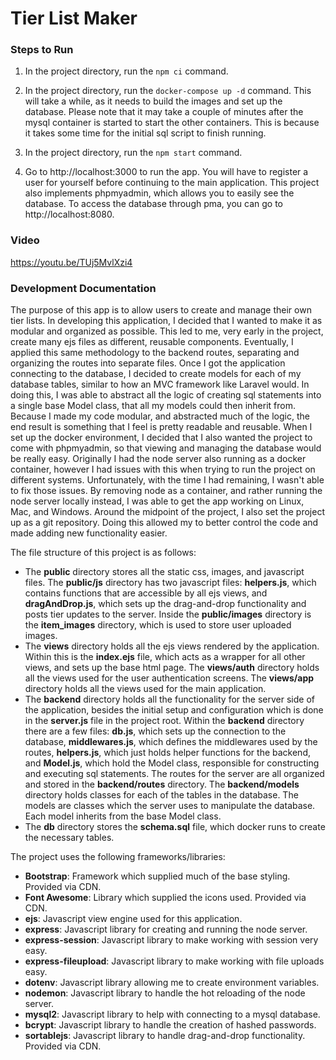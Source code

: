 # Tier List Maker

### Steps to Run

1. In the project directory, run the `npm ci` command.

2. In the project directory, run the `docker-compose up -d` command.
This will take a while, as it needs to build the images and set up the database.
Please note that it may take a couple of minutes after the mysql container is started to start the other containers.
This is because it takes some time for the initial sql script to finish running.

3. In the project directory, run the `npm start` command.

4. Go to http://localhost:3000 to run the app.
You will have to register a user for yourself before continuing to the main application.
This project also implements phpmyadmin, which allows you to easily see the database.
To access the database through pma, you can go to http://localhost:8080.

### Video

https://youtu.be/TUj5MvlXzi4

### Development Documentation

The purpose of this app is to allow users to create and manage their own tier lists.
In developing this application, I decided that I wanted to make it as modular and organized as possible.
This led to me, very early in the project, create many ejs files as different, reusable components.
Eventually, I applied this same methodology to the backend routes, separating and organizing the routes into separate files.
Once I got the application connecting to the database, I decided to create models for each of my database tables, similar to how an MVC framework like Laravel would.
In doing this, I was able to abstract all the logic of creating sql statements into a single base Model class, that all my models could then inherit from.
Because I made my code modular, and abstracted much of the logic, the end result is something that I feel is pretty readable and reusable.
When I set up the docker environment, I decided that I also wanted the project to come with phpmyadmin, so that viewing and managing the database would be really easy.
Originally I had the node server also running as a docker container, however I had issues with this when trying to run the project on different systems.
Unfortunately, with the time I had remaining, I wasn't able to fix those issues.
By removing node as a container, and rather running the node server locally instead, I was able to get the app working on Linux, Mac, and Windows.
Around the midpoint of the project, I also set the project up as a git repository.
Doing this allowed my to better control the code and made adding new functionality easier.

The file structure of this project is as follows:
- The **public** directory stores all the static css, images, and javascript files.
  The **public/js** directory has two javascript files: **helpers.js**,
  which contains functions that are accessible by all ejs views,
  and **dragAndDrop.js**, which sets up the drag-and-drop functionality and posts tier updates to the server.
  Inside the **public/images** directory is the **item_images** directory, which is used to store user uploaded images.
- The **views** directory holds all the ejs views rendered by the application.
  Within this is the **index.ejs** file, which acts as a wrapper for all other views, and sets up the base html page.
  The **views/auth** directory holds all the views used for the user authentication screens.
  The **views/app** directory holds all the views used for the main application.
- The **backend** directory holds all the functionality for the server side of the application,
  besides the initial setup and configuration which is done in the **server.js** file in the project root.
  Within the **backend** directory there are a few files:
  **db.js**, which sets up the connection to the database,
  **middlewares.js**, which defines the middlewares used by the routes,
  **helpers.js**, which just holds helper functions for the backend,
  and **Model.js**, which hold the Model class, responsible for constructing and executing sql statements.
  The routes for the server are all organized and stored in the **backend/routes** directory.
  The **backend/models** directory holds classes for each of the tables in the database.
  The models are classes which the server uses to manipulate the database. Each model inherits from the base Model class.
- The **db** directory stores the **schema.sql** file, which docker runs to create the necessary tables.

The project uses the following frameworks/libraries:
- **Bootstrap**: Framework which supplied much of the base styling. Provided via CDN.
- **Font Awesome**: Library which supplied the icons used. Provided via CDN.
- **ejs**: Javascript view engine used for this application.
- **express**: Javascript library for creating and running the node server.
- **express-session**: Javascript library to make working with session very easy.
- **express-fileupload**: Javascript library to make working with file uploads easy.
- **dotenv**: Javascript library allowing me to create environment variables.
- **nodemon**: Javascript library to handle the hot reloading of the node server.
- **mysql2**: Javascript library to help with connecting to a mysql database.
- **bcrypt**: Javascript library to handle the creation of hashed passwords.
- **sortablejs**: Javascript library to handle drag-and-drop functionality. Provided via CDN.
